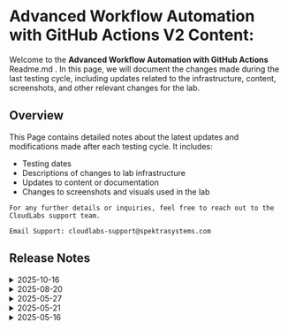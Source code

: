 # Advanced Workflow Automation with GitHub Actions V2 Content:

Welcome to the **Advanced Workflow Automation with GitHub Actions** Readme.md . In this page, we will document the changes made during the last testing cycle, including updates related to the infrastructure, content, screenshots, and other relevant changes for the lab.

## Overview

This Page contains detailed notes about the latest updates and modifications made after each testing cycle. It includes:

- Testing dates
- Descriptions of changes to lab infrastructure
- Updates to content or documentation
- Changes to screenshots and visuals used in the lab

`For any further details or inquiries, feel free to reach out to the CloudLabs support team.`

`Email Support: cloudlabs-support@spektrasystems.com`

## Release Notes

<details>
  <summary>2025-10-16</summary>

## Release Date: 2025-10-16

### Summary of Changes 

-  Added explicit navigation steps in the lab guide and incorporated multiple screenshots to improve clarity and ensure correct environment access.

### Infrastructure Changes

- NA

### Content Changes

- NA

### Screenshot Update

- Updated multiple screenshots to make the instructions clearer and improve the overall experience. Included navigation instructions to ensure users access the appropriate development environment.
  
### Testing Notes

- **Testing Date**: 2025-10-16

### Testing Scope 

- Validation covered infrastructure compatibility, lab flow continuity, content accuracy, and screenshot alignment with the latest UI.

-------------

</details>

<details>
  <summary>2025-08-20</summary>

## Release Date: 2025-08-20

### Summary of Changes

Minor updates, including clearer UI screenshots and refined instructions for improved clarity and accuracy.   

### Infrastructure Changes

N/A

### Content Changes

N/A

### Screenshot Updates

- **Minor updates**: 

    - **Updated UI Screenshots**: Replaced screenshots to match the latest user interface.
      
### Testing Notes

- **Testing Date**: 2025-08-20

### Testing Scope 

 Conducted end-to-end architecture validation, cost estimation checks, and prerequisite verification.

---
</details>

<details>
   <summary>2025-05-27</summary>

### Release Date: 2025-05-27

## Infrastructure Changes

NA

## Content Changes

## Screenshot Updates

- **Change**: Updated and added screenshots at required steps

## Validation

All the validations are working fine as expected.

## Testing Notes

- **Testing Date**: 2025-05-27
- **Issues Found**: NA
- **Resolved Issues**: NA
---
</details>

<details>
   <summary>2025-05-21</summary>

### Release Date: 2025-05-21

## Infrastructure Changes

NA

## Content Changes

- **Change**:
    1. Updated lab guide with proper instructions.
    2. Tested the lab till Lab 5 as the issue in Lab 6 still exists.
    3. Validations steps are updated(organization name and PAT token needed) as the lab got updated with github SSO credentials and all of them are getting validated.

## Screenshot Updates

- **Change**: 

    1. Screenshots have been updated as per new UI changes and updated instructions.

## Testing Notes

- **Testing Date**: 2025-05-21
- **Issues Found**: NA
- **Resolved Issues**: NA

---
</details>


<details>
   <summary>2025-05-16</summary>

### Release Date: 2025-05-16

## Infrastructure Changes

1. Added Github SSO and updated the custom script 

## General Updates
- Included Multi-Factor Authentication (MFA) steps with updated screenshots in the **"Getting Started"** page.
- Updated all workflow names across relevant labs for consistency.
- Validation steps updated to require **organization name** and **Personal Access Token (PAT)** due to integration with **GitHub SSO**.
- Assigned names to all workflows, made necessary modifications to the workflow and YAML files, and updated the corresponding screenshots accordingly.

## Lab 1: Introduction to GitHub Actions
- Updated lab content with revised instructions and screenshots.
- Modified the `jobs.yml` file to align with content changes.
- 
## Lab 2: Building and Pushing Docker Images with GitHub Actions
- Created a new `docker.yml` file to configure a GitHub Actions workflow for building and pushing Docker images to **Azure Container Registry (ACR)**.
- Integrated steps to log in to ACR and push the Docker image.
- Validated successful deployment by browsing image content via **container instance Public IP**
## Lab 3: Security with GitHub Advanced Security
- Combined **Task 2 and Task 3** for better clarity and workflow.
- Removed **Dependabot scanning and alert enabling** steps.
- Updated **Task 3** steps to import the repository manually due to private organization settings (forking not allowed).
- Modified `package.json` file with necessary updates.
- Updated `nodejs_ci.yml` to include relevant `npm` packages.
- Revised `codeql-analysis.yml` and added **AI-based code scanning fix steps**.
## Lab 4 & Lab 5: OIDC and GitHub Deployment Best Practices
- Swapped the content between **Lab 4 and Lab 5**:
  - **OIDC Integration** moved to **Lab 5**
  - **Deployment Best Practices** content now in **Lab 4**
- Reordering aligned with current best practices for better learning flow.
- Updated workflow names accordingly.
## Lab 6: Final Integration and Validation
- Resolved all issues in Lab 6.
- Updated the screenshots and tested a new approach by forking the repository under a new organization and integrating it with Azure DevOps

## Content Changes

## Screenshot Updates

- **Change**: 

    1. Screenshots have been updated as per new UI changes and updated instructions.

## Testing Notes

- **Testing Date**: 2025-05-16
- **Resolved Issues**:
- Investigate the trigger issues in hello.yml. and fixed it
- The integration issue with Azure DevOps in Lab 6 has been resolved.
- 
---
</details>









